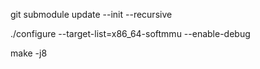 
git submodule update --init --recursive

./configure --target-list=x86_64-softmmu --enable-debug

make -j8


